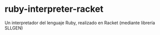 # ruby-interpreter-racket
Un interpretador del lenguaje Ruby, realizado en Racket (mediante librería SLLGEN)
